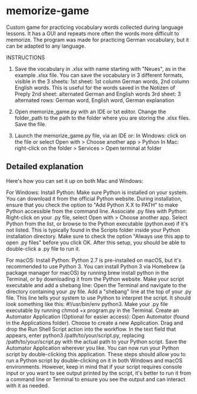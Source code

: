 # memorize-game
Custom game for practicing vocabulary words collected during language lessons. 
It has a GUI and repeats more often the words more difficult to memorize.
The program was made for practicing German vocabulary, but it can be adapted to any language.

INSTRUCTIONS
1. Save the vocabulary in .xlsx with name starting with "Neues", as in the example .xlsx file. You can save the vocabulary in 3 different formats, visible in the 3 sheets:
    1st sheet: 1st column German words, 2nd column English words. This is useful for the words saved in the Notizen of Preply
    2nd sheet: alternated German and English words
    3rd sheet: 3 alternated rows: German word, English word, German explanation

2. Open memorize_game.py with an IDE or txt editor. Change the folder_path to the path to the folder where you are storing the .xlsx files. Save the file.

3. Launch the memorize_game.py file, via an IDE or:
    In Windows: click on the file or select Open with > Choose another app > Python
    In Mac: right-click on the folder > Services > Open terminal at folder
    

## Detailed explanation ## 
Here's how you can set it up on both Mac and Windows:

For Windows:
Install Python: Make sure Python is installed on your system. You can download it from the official Python website. During installation, ensure that you check the option to "Add Python X.X to PATH" to make Python accessible from the command line.
Associate .py files with Python:
Right-click on your .py file, select Open with > Choose another app.
Select Python from the list, or browse to the Python executable (python.exe) if it's not listed. This is typically found in the Scripts folder inside your Python installation directory.
Make sure to check the option "Always use this app to open .py files" before you click OK.
After this setup, you should be able to double-click a .py file to run it.

For macOS:
Install Python: Python 2.7 is pre-installed on macOS, but it's recommended to use Python 3. You can install Python 3 via Homebrew (a package manager for macOS) by running brew install python in the Terminal, or by downloading it from the Python website.
Make your script executable and add a shebang line:
Open the Terminal and navigate to the directory containing your .py file.
Add a "shebang" line at the top of your .py file. This line tells your system to use Python to interpret the script. It should look something like this: #!/usr/bin/env python3.
Make your .py file executable by running chmod +x program.py in the Terminal.
Create an Automator Application (Optional for easier access):
Open Automator (found in the Applications folder).
Choose to create a new Application.
Drag and drop the Run Shell Script action into the workflow.
In the text field that appears, enter python3 /path/to/your/script.py, replacing /path/to/your/script.py with the actual path to your Python script.
Save the Automator Application wherever you like. You can now run your Python script by double-clicking this application.
These steps should allow you to run a Python script by double-clicking on it in both Windows and macOS environments. However, keep in mind that if your script requires console input or you want to see output printed by the script, it's better to run it from a command line or Terminal to ensure you see the output and can interact with it as needed.
